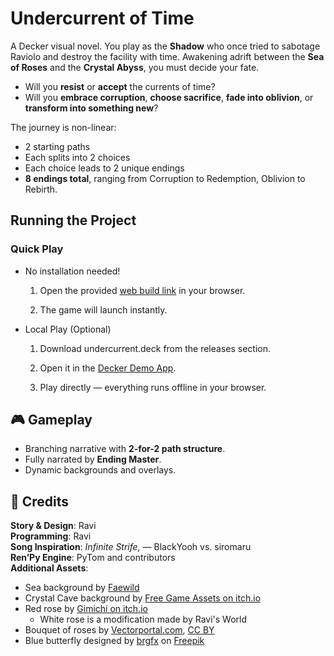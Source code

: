 Undercurrent of Time
====================

A Decker visual novel. You play as the **Shadow** who once tried to sabotage Raviolo and destroy the facility with time. Awakening adrift between the **Sea of Roses** and the **Crystal Abyss**, you must decide your fate.

*   Will you **resist** or **accept** the currents of time?
*   Will you **embrace corruption**, **choose sacrifice**, **fade into oblivion**, or **transform into something new**?
    

The journey is non-linear:

*   2 starting paths
*   Each splits into 2 choices
*   Each choice leads to 2 unique endings
*   **8 endings total**, ranging from Corruption to Redemption, Oblivion to Rebirth.
    
Running the Project
-------------------

### Quick Play

* No installation needed!

    1. Open the provided [web build link](https://ravis-world.github.io/Undercurrent%20Of%20Time/Undercurrent%20of%20Time.html) in your browser.

    2. The game will launch instantly.

* Local Play (Optional)

    1. Download undercurrent.deck from the releases section.

    2. Open it in the [Decker Demo App](https://beyondloom.com/decker/tour.html).

    3. Play directly — everything runs offline in your browser.

🎮 Gameplay
-----------

*   Branching narrative with **2-for-2 path structure**.
*   Fully narrated by **Ending Master**.
*   Dynamic backgrounds and overlays.

🙏 Credits
----------

**Story & Design**: Ravi  
**Programming**: Ravi  
**Song Inspiration**: _Infinite Strife,_ — BlackYooh vs. siromaru  
**Ren’Py Engine**: PyTom and contributors  
**Additional Assets**:  
*   Sea background by [Faewild](https://lunarmoonstudios.itch.io/adventure-in-visual-novels)
*   Crystal Cave background by [Free Game Assets on itch.io](https://free-game-assets.itch.io/free-crystal-cave-pixel-art-backgrounds)
*   Red rose by [Gimichi on itch.io](https://gimichi.itch.io/flower-and-herb)
    *   White rose is a modification made by Ravi's World
* Bouquet of roses by [Vectorportal.com](https://www.vectorportal.com), [CC BY](https://creativecommons.org/licenses/by/4.0/)
* Blue butterfly designed by [brgfx](https://www.freepik.com/author/brgfx) on [Freepik](https://www.freepik.com/)
